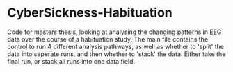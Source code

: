 # CyberSickness-Habituation
Code for masters thesis, looking at analysing the changing patterns in EEG data over the course of a habituation study. The main file contains the control to run 4 different analysis pathways, as well as whether to 'split' the data into seperate runs, and then whether to 'stack' the data. Either take the final run, or stack all runs into one data field.
